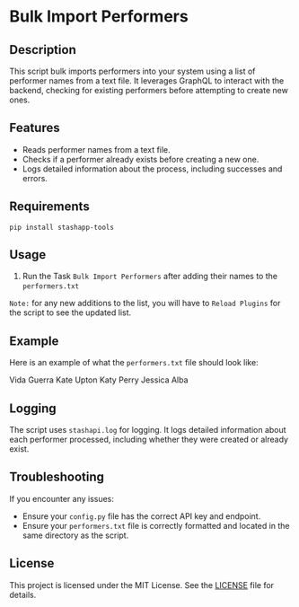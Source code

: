 # Bulk Import Performers

## Description

This script bulk imports performers into your system using a list of performer names from a text file. It leverages GraphQL to interact with the backend, checking for existing performers before attempting to create new ones.

## Features

- Reads performer names from a text file.
- Checks if a performer already exists before creating a new one.
- Logs detailed information about the process, including successes and errors.

## Requirements

`pip install stashapp-tools`

## Usage

1. Run the Task `Bulk Import Performers` after adding their names to the `performers.txt`

`Note:` for any new additions to the list, you will have to `Reload Plugins` for the script to see the updated list.

## Example

Here is an example of what the `performers.txt` file should look like:

Vida Guerra
Kate Upton
Katy Perry
Jessica Alba

## Logging

The script uses `stashapi.log` for logging. It logs detailed information about each performer processed, including whether they were created or already exist.

## Troubleshooting

If you encounter any issues:
- Ensure your `config.py` file has the correct API key and endpoint.
- Ensure your `performers.txt` file is correctly formatted and located in the same directory as the script.

## License

This project is licensed under the MIT License. See the [LICENSE](LICENSE) file for details.
